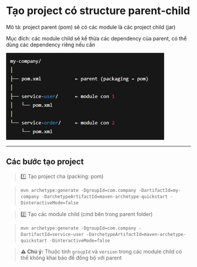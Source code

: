 # Tạo project có structure parent-child

Mô tả: project parent (pom) sẽ có các module là các project child (jar)

Mục đích: các module child sẽ kế thừa các dependency của parent, có thể dùng các dependency riêng nếu cần

![illustration](./resources/multilproject-structure.png)

---

## Các bước tạo project

> 1️⃣ Tạo project cha (packing: pom)

>`mvn archetype:generate -DgroupId=com.company -DartifactId=my-company -DarchetypeArtifactId=maven-archetype-quickstart -DinteractiveMode=false`

> 2️⃣ Tạo các module child (cmd bên trong parent folder)

>`mvn archetype:generate -DgroupId=com.company -DartifactId=service-user -DarchetypeArtifactId=maven-archetype-quickstart -DinteractiveMode=false`

> **⚠️ Chú ý:** Thuộc tính `groupId` và `version` trong các module child có thể không khai báo để đồng bộ với parent